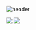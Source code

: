 ![header](https://capsule-render.vercel.app/api?type=venom&height=200&text=Stroke%20Test&fontAlign=70&stroke=00FF00&strokeWidth=3)

<img src="https://img.shields.io/badge/3776ABstyle=flat-square&logo=firebase&logoColor=white"/>
<img src="https://img.shields.io/badge/276DC3style=flat-square&logo=firebase&logoColor=white"/>
